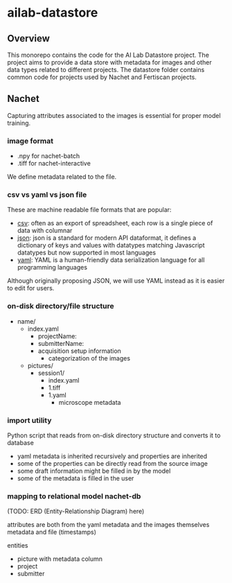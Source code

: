 # ailab-datastore

## Overview

This monorepo contains the code for the AI Lab Datastore project. The project
aims to provide a data store with metadata for images and other data types
related to different projects. The datastore folder contains common code for
projects used by Nachet and Fertiscan projects.

## Nachet

Capturing attributes associated to the images is essential for proper model
training.

### image format

* .npy for nachet-batch
* .tiff for nachet-interactive

We define metadata related to the file.

### csv vs yaml vs json file

These are machine readable file formats that are popular:

* [csv](https://en.wikipedia.org/wiki/Comma-separated_values): often as an
  export of spreadsheet, each row is a single piece of data with columnar
* [json](https://www.json.org/): json is a standard for modern API dataformat,
  it defines a dictionary of keys and values with datatypes matching Javascript
  datatypes but now supported in most languages
* [yaml](https://yaml.org/): YAML is a human-friendly data serialization
  language for all programming languages

Although originally proposing JSON, we will use YAML instead as it is easier to
edit for users.

### on-disk directory/file structure

* name/
  * index.yaml
    * projectName:
    * submitterName:
    * acquisition setup information
      * categorization of the images
  * pictures/
    * session1/
      * index.yaml  
      * 1.tiff
      * 1.yaml
        * microscope metadata

### import utility

Python script that reads from on-disk directory structure and converts it to
database

* yaml metadata is inherited recursively and properties are inherited
* some of the properties can be directly read from the source image
* some draft information might be filled in by the model
* some of the metadata is filled in the user

### mapping to relational model nachet-db

(TODO: ERD (Entity-Relationship Diagram) here)

attributes are both from the yaml metadata and the images themselves metadata
and file (timestamps)

entities

* picture with metadata column
* project
* submitter
